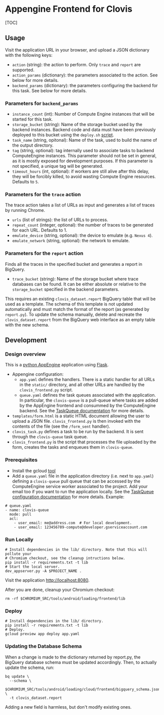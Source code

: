 # Appengine Frontend for Clovis

[TOC]

## Usage

Visit the application URL in your browser, and upload a JSON dictionary with the
following keys:

-   `action` (string): the action to perform. Only `trace` and `report` are
    supported.
-   `action_params` (dictionary): the parameters associated to the action.
    See below for more details.
-   `backend_params` (dictionary): the parameters configuring the backend for
    this task. See below for more details.

### Parameters for `backend_params`

-   `instance_count` (int): Number of Compute Engine instances that will be
    started for this task.
-   `storage_bucket` (string): Name of the storage bucket used by the backend
    instances. Backend code and data must have been previously deployed to this
    bucket using the `deploy.sh` [script][4].
-   `task_name` (string, opitonal): Name of the task, used to build the name of
    the output directory.
-   `tag` (string, optional): tag internally used to associate tasks to backend
    ComputeEngine instances. This parameter should not be set in general, as it
    is mostly exposed for development purposes. If this parameter is not
    specified, a unique tag will be generated.
-   `timeout_hours` (int, optional): if workers are still alive after this
    delay, they will be forcibly killed, to avoid wasting Compute Engine
    resources. Defaults to `5`.

### Parameters for the `trace` action

The trace action takes a list of URLs as input and generates a list of traces by
running Chrome.

-   `urls` (list of strings): the list of URLs to process.
-   `repeat_count` (integer, optional): the number of traces to be generated
    for each URL. Defaults to 1.
-   `emulate_device` (string, optional): the device to emulate (e.g. `Nexus 4`).
-   `emulate_network` (string, optional): the network to emulate.

### Parameters for the `report` action

Finds all the traces in the specified bucket and generates a report in BigQuery.

- `trace_bucket` (string): Name of the storage bucket where trace databases can
  be found. It can be either absolute or relative to the `storage_bucket`
  specified in the backend parameters.

This requires an existing `clovis_dataset.report` BigQuery table that will be
used as a template. The schema of this template is not updated automatically and
must match the format of the report (as generated by `report.py`).
To update the schema manually, delete and recreate the `clovis_dataset.report`
from the BigQuery web interface as an empty table with the new schema.

## Development

### Design overview

This is a [python AppEngine][5] application using [Flask][6].

-   Appengine configuration:
    -   `app.yaml` defines the handlers. There is a static handler for all URLs
    in the `static/` directory, and all other URLs are handled by the
    `clovis_frontend.py` script.
    -   `queue.yaml` defines the task queues associated with the application. In
        particular, the `clovis-queue` is a pull-queue where tasks are added by
        the AppEngine frontend and consummed by the ComputeEngine backend.
        See the [TaskQueue documentation][2] for more details.
-   `templates/form.html` is a static HTML document allowing the user to upload
    a JSON file. `clovis_frontend.py` is then invoked with the contents of the
    file (see the `/form_sent` handler).
-   `clovis_task.py` defines a task to be run by the backend. It is sent through
    the `clovis-queue` task queue.
-   `clovis_frontend.py` is the script that processes the file uploaded by the
    form, creates the tasks and enqueues them in `clovis-queue`.

### Prerequisites

-   Install the gcloud [tool][1]
-   Add a `queue.yaml` file in the application directory (i.e. next to
    `app.yaml`) defining a `clovis-queue` pull queue that can be accessed by the
    ComputeEngine service worker associated to the project. Add your email too
    if you want to run the application locally. See the [TaskQueue configuration
    documentation][3] for more details. Example:

```
# queue.yaml
- name: clovis-queue
  mode: pull
  acl:
    - user_email: me@address.com  # For local development.
    - user_email: 123456789-compute@developer.gserviceaccount.com
```

### Run Locally

```shell
# Install dependencies in the lib/ directory. Note that this will pollute your
# Chromium checkout, see the cleanup intructions below.
pip install -r requirements.txt -t lib
# Start the local server.
dev_appserver.py -A $PROJECT_NAME .
```

Visit the application [http://localhost:8080](http://localhost:8080).

After you are done, cleanup your Chromium checkout:

```shell
rm -rf $CHROMIUM_SRC/tools/android/loading/frontend/lib
```

### Deploy

```shell
# Install dependencies in the lib/ directory.
pip install -r requirements.txt -t lib
# Deploy.
gcloud preview app deploy app.yaml
```

### Updating the Database Schema

When a change is made to the dictionary returned by report.py, the BigQuery
database schema must be updated accordingly.
Then, to actually update the schema, run:

```shell
bq update \
  --schema \
    $CHROMIUM_SRC/tools/android/loading/cloud/frontend/bigquery_schema.json \
  -t clovis_dataset.report
```

Adding a new field is harmless, but don't modify existing ones.


[1]: https://cloud.google.com/sdk
[2]: https://cloud.google.com/appengine/docs/python/taskqueue
[3]: https://cloud.google.com/appengine/docs/python/config/queue
[4]: ../backend/README.md#Deploy-the-code
[5]: https://cloud.google.com/appengine/docs/python
[6]: http://flask.pocoo.org
